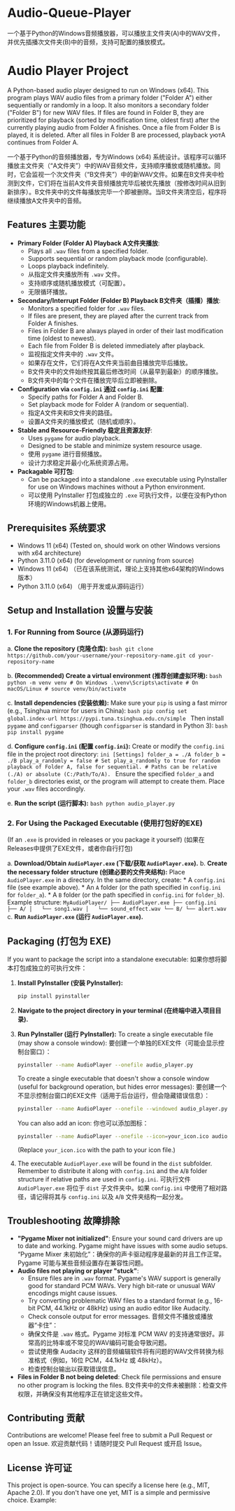 # Audio-Queue-Player
一个基于Python的Windows音频播放器，可以播放主文件夹(A)中的WAV文件，并优先插播次文件夹(B)中的音频，支持可配置的播放模式。


# Audio Player Project

A Python-based audio player designed to run on Windows (x64). This program plays WAV audio files from a primary folder ("Folder A") either sequentially or randomly in a loop. It also monitors a secondary folder ("Folder B") for new WAV files. If files are found in Folder B, they are prioritized for playback (sorted by modification time, oldest first) after the currently playing audio from Folder A finishes. Once a file from Folder B is played, it is deleted. After all files in Folder B are processed, playback уютA continues from Folder A.

一个基于Python的音频播放器，专为Windows (x64) 系统设计。该程序可以循环播放主文件夹（“A文件夹”）中的WAV音频文件，支持顺序播放或随机播放。同时，它会监视一个次文件夹（“B文件夹”）中的新WAV文件。如果在B文件夹中检测到文件，它们将在当前A文件夹音频播放完毕后被优先播放（按修改时间从旧到新排序）。B文件夹中的文件每播放完毕一个即被删除。当B文件夹清空后，程序将继续播放A文件夹中的音频。

## Features 主要功能

*   **Primary Folder (Folder A) Playback A文件夹播放**:
    *   Plays all `.wav` files from a specified folder.
    *   Supports sequential or random playback mode (configurable).
    *   Loops playback indefinitely.
    *   从指定文件夹播放所有 `.wav` 文件。
    *   支持顺序或随机播放模式（可配置）。
    *   无限循环播放。
*   **Secondary/Interrupt Folder (Folder B) Playback B文件夹（插播）播放**:
    *   Monitors a specified folder for `.wav` files.
    *   If files are present, they are played after the current track from Folder A finishes.
    *   Files in Folder B are always played in order of their last modification time (oldest to newest).
    *   Each file from Folder B is deleted immediately after playback.
    *   监视指定文件夹中的 `.wav` 文件。
    *   如果存在文件，它们将在A文件夹当前曲目播放完毕后播放。
    *   B文件夹中的文件始终按其最后修改时间（从最早到最新）的顺序播放。
    *   B文件夹中的每个文件在播放完毕后立即被删除。
*   **Configuration via `config.ini` 通过 `config.ini` 配置**:
    *   Specify paths for Folder A and Folder B.
    *   Set playback mode for Folder A (random or sequential).
    *   指定A文件夹和B文件夹的路径。
    *   设置A文件夹的播放模式（随机或顺序）。
*   **Stable and Resource-Friendly 稳定且资源友好**:
    *   Uses `pygame` for audio playback.
    *   Designed to be stable and minimize system resource usage.
    *   使用 `pygame` 进行音频播放。
    *   设计力求稳定并最小化系统资源占用。
*   **Packagable 可打包**:
    *   Can be packaged into a standalone `.exe` executable using PyInstaller for use on Windows machines without a Python environment.
    *   可以使用 PyInstaller 打包成独立的 `.exe` 可执行文件，以便在没有Python环境的Windows机器上使用。

## Prerequisites 系统要求

*   Windows 11 (x64) (Tested on, should work on other Windows versions with x64 architecture)
*   Python 3.11.0 (x64) (for development or running from source)
*   Windows 11 (x64) （已在该系统测试，理论上支持其他x64架构的Windows版本）
*   Python 3.11.0 (x64) （用于开发或从源码运行）

## Setup and Installation 设置与安装

### 1. For Running from Source (从源码运行)

   a. **Clone the repository (克隆仓库):**
      ```bash
      git clone https://github.com/your-username/your-repository-name.git
      cd your-repository-name
      ```

   b. **(Recommended) Create a virtual environment (推荐创建虚拟环境):**
      ```bash
      python -m venv venv
      # On Windows
      .\venv\Scripts\activate
      # On macOS/Linux
      # source venv/bin/activate
      ```

   c. **Install dependencies (安装依赖):**
      Make sure your `pip` is using a fast mirror (e.g., Tsinghua mirror for users in China):
      ```bash
      pip config set global.index-url https://pypi.tuna.tsinghua.edu.cn/simple
      ```
      Then install `pygame` and `configparser` (though `configparser` is standard in Python 3):
      ```bash
      pip install pygame
      ```

   d. **Configure `config.ini` (配置 `config.ini`):**
      Create or modify the `config.ini` file in the project root directory:
      ```ini
      [Settings]
      folder_a = ./A
      folder_b = ./B
      play_a_randomly = false
      # Set play_a_randomly to true for random playback of Folder A, false for sequential.
      # Paths can be relative (./A) or absolute (C:/Path/To/A).
      ```
      Ensure the specified `folder_a` and `folder_b` directories exist, or the program will attempt to create them. Place your `.wav` files accordingly.

   e. **Run the script (运行脚本):**
      ```bash
      python audio_player.py
      ```

### 2. For Using the Packaged Executable (使用打包好的EXE)

   (If an `.exe` is provided in releases or you package it yourself)
   (如果在Releases中提供了EXE文件，或者你自行打包)

   a. **Download/Obtain `AudioPlayer.exe` (下载/获取 `AudioPlayer.exe`).**
   b. **Create the necessary folder structure (创建必要的文件夹结构):**
      Place `AudioPlayer.exe` in a directory. In the same directory, create:
      *   A `config.ini` file (see example above).
      *   An `A` folder (or the path specified in `config.ini` for `folder_a`).
      *   A `B` folder (or the path specified in `config.ini` for `folder_b`).
      Example structure:
      ```
      MyAudioPlayer/
      ├── AudioPlayer.exe
      ├── config.ini
      ├── A/
      │   └── song1.wav
      │   └── sound_effect.wav
      └── B/
          └── alert.wav
      ```
   c. **Run `AudioPlayer.exe` (运行 `AudioPlayer.exe`).**

## Packaging (打包为 EXE)

If you want to package the script into a standalone executable:
如果你想将脚本打包成独立的可执行文件：

1.  **Install PyInstaller (安装 PyInstaller):**
    ```bash
    pip install pyinstaller
    ```
2.  **Navigate to the project directory in your terminal (在终端中进入项目目录).**
3.  **Run PyInstaller (运行 PyInstaller):**
    To create a single executable file (may show a console window):
    要创建一个单独的EXE文件（可能会显示控制台窗口）：
    ```bash
    pyinstaller --name AudioPlayer --onefile audio_player.py
    ```
    To create a single executable that doesn't show a console window (useful for background operation, but hides error messages):
    要创建一个不显示控制台窗口的EXE文件（适用于后台运行，但会隐藏错误信息）：
    ```bash
    pyinstaller --name AudioPlayer --onefile --windowed audio_player.py
    ```
    You can also add an icon:
    你也可以添加图标：
    ```bash
    pyinstaller --name AudioPlayer --onefile --icon=your_icon.ico audio_player.py
    ```
    (Replace `your_icon.ico` with the path to your icon file.)

4.  The executable `AudioPlayer.exe` will be found in the `dist` subfolder. Remember to distribute it along with `config.ini` and the `A`/`B` folder structure if relative paths are used in `config.ini`.
    可执行文件 `AudioPlayer.exe` 将位于 `dist` 子文件夹中。如果 `config.ini` 中使用了相对路径，请记得将其与 `config.ini` 以及 `A`/`B` 文件夹结构一起分发。

## Troubleshooting 故障排除

*   **"Pygame Mixer not initialized"**: Ensure your sound card drivers are up to date and working. Pygame might have issues with some audio setups.
    “Pygame Mixer 未初始化”：确保你的声卡驱动程序是最新的并且工作正常。Pygame 可能与某些音频设置存在兼容性问题。
*   **Audio files not playing or player "stuck"**:
    *   Ensure files are in `.wav` format. Pygame's WAV support is generally good for standard PCM WAVs. Very high bit-rate or unusual WAV encodings might cause issues.
    *   Try converting problematic WAV files to a standard format (e.g., 16-bit PCM, 44.1kHz or 48kHz) using an audio editor like Audacity.
    *   Check console output for error messages.
    音频文件不播放或播放器“卡住”：
    *   确保文件是 `.wav` 格式。Pygame 对标准 PCM WAV 的支持通常很好。非常高的比特率或不常见的WAV编码可能会导致问题。
    *   尝试使用像 Audacity 这样的音频编辑软件将有问题的WAV文件转换为标准格式（例如，16位 PCM，44.1kHz 或 48kHz）。
    *   检查控制台输出以获取错误信息。
*   **Files in Folder B not being deleted**: Check file permissions and ensure no other program is locking the files.
    B文件夹中的文件未被删除：检查文件权限，并确保没有其他程序正在锁定这些文件。

## Contributing 贡献

Contributions are welcome! Please feel free to submit a Pull Request or open an Issue.
欢迎贡献代码！请随时提交 Pull Request 或开启 Issue。

## License 许可证

This project is open-source. You can specify a license here (e.g., MIT, Apache 2.0). If you don't have one yet, MIT is a simple and permissive choice.
Example:
